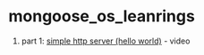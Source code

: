 # mongoose_os_leanrings

1. part 1: [simple http server (hello world)](mongoose_hello_world/) - video
